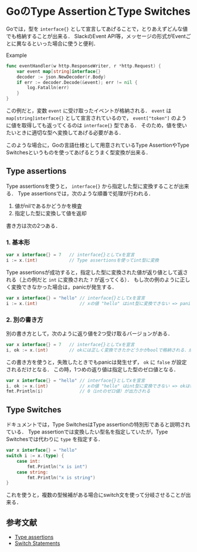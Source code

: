 # GoのType AssertionとType Switches

Goでは，型を `interface{}` として宣言してあげることで，とりあえずどんな値でも格納することが出来る．
SlackのEvent API等，メッセージの形式がEventごとに異なるといった場合に使うと便利．

Example
```go
func eventHandler(w http.ResponseWriter, r *http.Request) {
    var event map[string]interface{}
    decoder := json.NewDecoder(r.Body)
    if err := decoder.Decode(&event); err != nil {
        log.Fatalln(err)
    }
}
```

この例だと，変数 `event` に受け取ったイベントが格納される．
`event` は `map[string]interface{}` として宣言されているので， `event["token"]` のように値を取得しても返ってくるのは `interface{}` 型である．
そのため，値を使いたいときに適切な型へ変換してあげる必要がある．

このような場合に，Goの言語仕様として用意されているType AssertionやType Switchesというものを使ってあげるとうまく型変換が出来る．

## Type assertions
Type assertionsを使うと， `interface{}` から指定した型に変換することが出来る．
Type assertionsでは，次のような順番で処理が行われる．

1. 値がnilであるかどうかを検査
1. 指定した型に変換して値を返却

書き方は次の2つある．

### 1. 基本形
```go
var x interface{} = 7   // interface{}としてxを宣言
i := x.(int)            // Type assertionsを使ってint型に変換
```

Type assertionsが成功すると，指定した型に変換された値が返り値として返される（上の例だと `int` に変換された `7` が返ってくる）．
もし次の例のように正しく変換できなかった場合は，panicが発生する．
```go
var x interface{} = "hello" // interface{}としてxを宣言
i := x.(int)                // xの値 "hello" はint型に変換できない => panic発生
```

### 2. 別の書き方
別の書き方として，次のように返り値を2つ受け取るバージョンがある．
```go
var x interface{} = 7   // interface{}としてxを宣言
i, ok := x.(int)        // okには正しく変換できたかどうかがboolで格納される．成功した場合はtrue
```

この書き方を使うと，失敗したときでもpanicは発生せず， `ok` に `false` が設定されるだけとなる．
この時，1つめの返り値は指定した型のゼロ値となる．
```go
var x interface{} = "hello" // interface{}としてxを宣言
i, ok := x.(int)            // xの値 "hello" はint型に変換できない => okはfalse
fmt.Println(i)              // 0（intのゼロ値）が出力される
```

## Type Switches
ドキュメントでは，Type SwitchesはType assertionの特別形であると説明されている．
Type assertionでは変換したい型名を指定していたが，Type Switchesでは代わりに `type` を指定する．
```go
var x interface{} = "hello"
switch i := x.(type) {
    case int:
        fmt.Println("x is int")
    case string:
        fmt.Println("x is string")
}
```

これを使うと，複数の型候補がある場合にswitch文を使って分岐させることが出来る．

## 参考文献
* [Type assertions](https://golang.org/ref/spec#Type_assertions)
* [Switch Statements](https://golang.org/ref/spec#Switch_statements)
